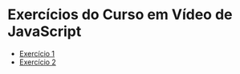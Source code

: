 # Exercícios do Curso em Vídeo de JavaScript

- [Exercício 1](/exercicios/javascript/ex1_js.md)
- [Exercício 2](/exercicios/javascript/ex2_js.md)
